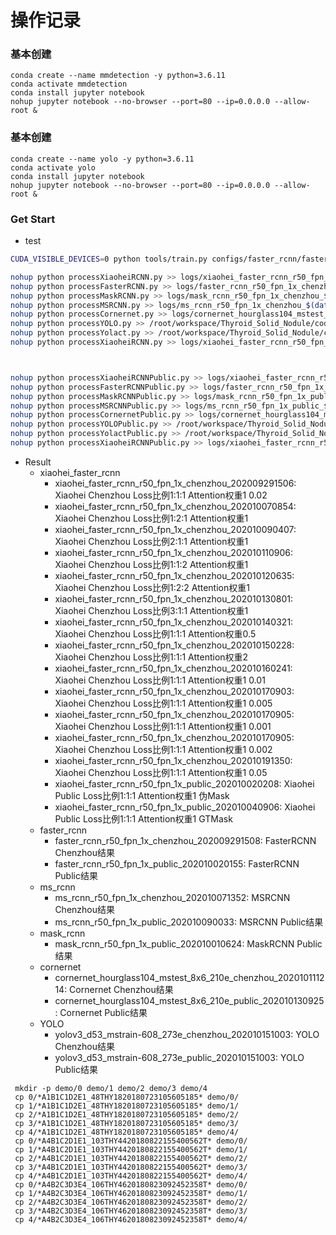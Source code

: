 # 操作记录


### 基本创建

```
conda create --name mmdetection -y python=3.6.11
conda activate mmdetection
conda install jupyter notebook
nohup jupyter notebook --no-browser --port=80 --ip=0.0.0.0 --allow-root &
```

### 基本创建

```
conda create --name yolo -y python=3.6.11
conda activate yolo
conda install jupyter notebook
nohup jupyter notebook --no-browser --port=80 --ip=0.0.0.0 --allow-root &
```

### Get Start

- test

```bash
CUDA_VISIBLE_DEVICES=0 python tools/train.py configs/faster_rcnn/faster_rcnn_r50_fpn_1x_chenzhou.py --work-dir logs/faster_rcnn_r50_fpn_1x_chenzhou/
```



```bash
nohup python processXiaoheiRCNN.py >> logs/xiaohei_faster_rcnn_r50_fpn_1x_chenzhou_$(date +%Y%m%d%H%M).log &
nohup python processFasterRCNN.py >> logs/faster_rcnn_r50_fpn_1x_chenzhou_$(date +%Y%m%d%H%M).log &
nohup python processMaskRCNN.py >> logs/mask_rcnn_r50_fpn_1x_chenzhou_$(date +%Y%m%d%H%M).log &
nohup python processMSRCNN.py >> logs/ms_rcnn_r50_fpn_1x_chenzhou_$(date +%Y%m%d%H%M).log &
nohup python processCornernet.py >> logs/cornernet_hourglass104_mstest_8x6_210e_chenzhou_$(date +%Y%m%d%H%M).log &
nohup python processYOLO.py >> /root/workspace/Thyroid_Solid_Nodule/code/mmdetection/logs/yolov3_d53_mstrain-608_273e_chenzhou_$(date +%Y%m%d%H%M).log &
nohup python processYolact.py >> /root/workspace/Thyroid_Solid_Nodule/code/mmdetection/logs/yolact_r50_1x8_chenzhou_$(date +%Y%m%d%H%M).log &
nohup python processXiaoheiRCNN.py >> logs/xiaohei_faster_rcnn_r50_fpn_1x_chenzhou_withoutLoss_$(date +%Y%m%d%H%M).log &



nohup python processXiaoheiRCNNPublic.py >> logs/xiaohei_faster_rcnn_r50_fpn_1x_public_$(date +%Y%m%d%H%M).log &
nohup python processFasterRCNNPublic.py >> logs/faster_rcnn_r50_fpn_1x_public_$(date +%Y%m%d%H%M).log &
nohup python processMaskRCNNPublic.py >> logs/mask_rcnn_r50_fpn_1x_public_$(date +%Y%m%d%H%M).log &
nohup python processMSRCNNPublic.py >> logs/ms_rcnn_r50_fpn_1x_public_$(date +%Y%m%d%H%M).log &
nohup python processCornernetPublic.py >> logs/cornernet_hourglass104_mstest_8x6_210e_public_$(date +%Y%m%d%H%M).log &
nohup python processYOLOPublic.py >> /root/workspace/Thyroid_Solid_Nodule/code/mmdetection/logs/yolov3_d53_mstrain-608_273e_public_$(date +%Y%m%d%H%M).log &
nohup python processYolactPublic.py >> /root/workspace/Thyroid_Solid_Nodule/code/mmdetection/logs/yolact_r50_1x8_public_$(date +%Y%m%d%H%M).log &
nohup python processXiaoheiRCNNPublic.py >> logs/xiaohei_faster_rcnn_r50_fpn_1x_public_withoutLoss_$(date +%Y%m%d%H%M).log &

```

- Result
    - xiaohei_faster_rcnn
        - xiaohei_faster_rcnn_r50_fpn_1x_chenzhou_202009291506: Xiaohei Chenzhou Loss比例1:1:1 Attention权重1 0.02
        - xiaohei_faster_rcnn_r50_fpn_1x_chenzhou_202010070854: Xiaohei Chenzhou Loss比例1:2:1 Attention权重1
        - xiaohei_faster_rcnn_r50_fpn_1x_chenzhou_202010090407: Xiaohei Chenzhou Loss比例2:1:1 Attention权重1
        - xiaohei_faster_rcnn_r50_fpn_1x_chenzhou_202010110906: Xiaohei Chenzhou Loss比例1:1:2 Attention权重1
        - xiaohei_faster_rcnn_r50_fpn_1x_chenzhou_202010120635: Xiaohei Chenzhou Loss比例1:2:2 Attention权重1
        - xiaohei_faster_rcnn_r50_fpn_1x_chenzhou_202010130801: Xiaohei Chenzhou Loss比例3:1:1 Attention权重1
        - xiaohei_faster_rcnn_r50_fpn_1x_chenzhou_202010140321: Xiaohei Chenzhou Loss比例1:1:1 Attention权重0.5
        - xiaohei_faster_rcnn_r50_fpn_1x_chenzhou_202010150228: Xiaohei Chenzhou Loss比例1:1:1 Attention权重2
        - xiaohei_faster_rcnn_r50_fpn_1x_chenzhou_202010160241: Xiaohei Chenzhou Loss比例1:1:1 Attention权重1 0.01
        - xiaohei_faster_rcnn_r50_fpn_1x_chenzhou_202010170903: Xiaohei Chenzhou Loss比例1:1:1 Attention权重1 0.005
        - xiaohei_faster_rcnn_r50_fpn_1x_chenzhou_202010170905: Xiaohei Chenzhou Loss比例1:1:1 Attention权重1 0.001
        - xiaohei_faster_rcnn_r50_fpn_1x_chenzhou_202010170905: Xiaohei Chenzhou Loss比例1:1:1 Attention权重1 0.002
        - xiaohei_faster_rcnn_r50_fpn_1x_chenzhou_202010191350: Xiaohei Chenzhou Loss比例1:1:1 Attention权重1 0.05
        - xiaohei_faster_rcnn_r50_fpn_1x_public_202010020208: Xiaohei Public Loss比例1:1:1 Attention权重1 伪Mask
        - xiaohei_faster_rcnn_r50_fpn_1x_public_202010040906: Xiaohei Public Loss比例1:1:1 Attention权重1 GTMask
    - faster_rcnn
        - faster_rcnn_r50_fpn_1x_chenzhou_202009291508: FasterRCNN Chenzhou结果
        - faster_rcnn_r50_fpn_1x_public_202010020155: FasterRCNN Public结果
    - ms_rcnn
        - ms_rcnn_r50_fpn_1x_chenzhou_202010071352: MSRCNN Chenzhou结果
        - ms_rcnn_r50_fpn_1x_public_202010090033: MSRCNN Public结果
    - mask_rcnn
        - mask_rcnn_r50_fpn_1x_public_202010010624: MaskRCNN Public结果
    - cornernet
        - cornernet_hourglass104_mstest_8x6_210e_chenzhou_202010111214: Cornernet Chenzhou结果
        - cornernet_hourglass104_mstest_8x6_210e_public_202010130925: Cornernet Public结果
    - YOLO
        - yolov3_d53_mstrain-608_273e_chenzhou_202010151003: YOLO Chenzhou结果
        - yolov3_d53_mstrain-608_273e_public_202010151003: YOLO Public结果

```
 mkdir -p demo/0 demo/1 demo/2 demo/3 demo/4
 cp 0/*A1B1C1D2E1_48THY1820180723105605185* demo/0/
 cp 1/*A1B1C1D2E1_48THY1820180723105605185* demo/1/
 cp 2/*A1B1C1D2E1_48THY1820180723105605185* demo/2/
 cp 3/*A1B1C1D2E1_48THY1820180723105605185* demo/3/
 cp 4/*A1B1C1D2E1_48THY1820180723105605185* demo/4/
 cp 0/*A4B1C2D1E1_103THY4420180822155400562T* demo/0/
 cp 1/*A4B1C2D1E1_103THY4420180822155400562T* demo/1/
 cp 2/*A4B1C2D1E1_103THY4420180822155400562T* demo/2/
 cp 3/*A4B1C2D1E1_103THY4420180822155400562T* demo/3/
 cp 4/*A4B1C2D1E1_103THY4420180822155400562T* demo/4/
 cp 0/*A4B2C3D3E4_106THY4620180823092452358T* demo/0/
 cp 1/*A4B2C3D3E4_106THY4620180823092452358T* demo/1/
 cp 2/*A4B2C3D3E4_106THY4620180823092452358T* demo/2/
 cp 3/*A4B2C3D3E4_106THY4620180823092452358T* demo/3/
 cp 4/*A4B2C3D3E4_106THY4620180823092452358T* demo/4/
```